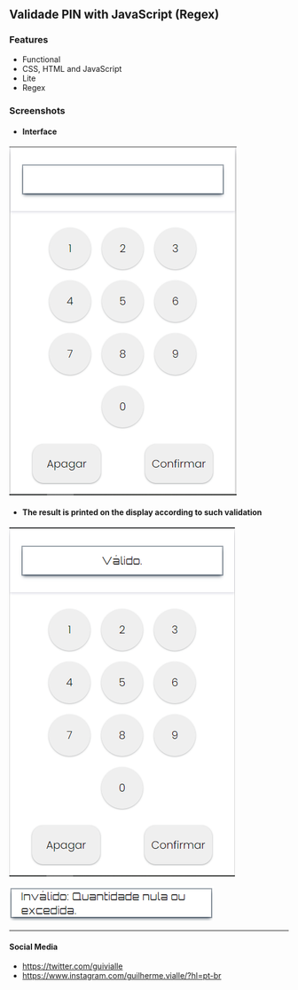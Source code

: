 
## Validade PIN with JavaScript (Regex)

### Features

- Functional
- CSS, HTML and JavaScript
- Lite
- Regex

### Screenshots
- #### Interface

![](https://github.com/guilhermevialle/Validate-PIN/blob/main/Validate%20PIN/Screenshots/capture.PNG)

- #### The result is printed on the display according to such validation

![](https://github.com/guilhermevialle/Validate-PIN/blob/main/Validate%20PIN/Screenshots/capture2.PNG)

![](https://github.com/guilhermevialle/Validate-PIN/blob/main/Validate%20PIN/Screenshots/capture3.PNG)

------------

#### Social Media

- https://twitter.com/guivialle
- https://www.instagram.com/guilherme.vialle/?hl=pt-br
